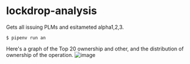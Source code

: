 # lockdrop-analysis

Gets all issuing PLMs and esitameted alpha1,2,3.
```
$ pipenv run an
```

Here's a graph of the Top 20 ownership and other, and the distribution of ownership of the operation.
![image](https://user-images.githubusercontent.com/6259384/79569340-626d6980-80f2-11ea-9375-2fd1529cc1ac.png)
